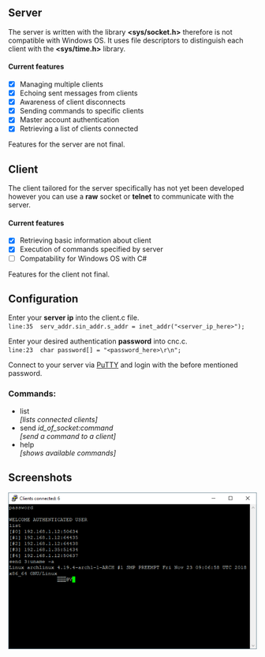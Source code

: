 ## Server
The server is written with the library **<sys/socket.h>** therefore is not compatible with Windows OS.
It uses file descriptors to distinguish each client with the **<sys/time.h>** library.

#### Current features
- [x] Managing multiple clients
- [x] Echoing sent messages from clients
- [x] Awareness of client disconnects
- [x] Sending commands to specific clients
- [x] Master account authentication
- [x] Retrieving a list of clients connected

Features for the server are not final.


## Client
The client tailored for the server specifically has not yet been developed however you can use a **raw** socket or **telnet** to communicate with the server.
#### Current features
- [x] Retrieving basic information about client
- [x] Execution of commands specified by server
- [ ] Compatability for Windows OS with C#

Features for the client not final.

## Configuration

Enter your **server ip** into the client.c file.  
`line:35  serv_addr.sin_addr.s_addr = inet_addr("<server_ip_here>");`

Enter your desired authentication **password** into cnc.c.  
`line:23  char password[] = "<password_here>\r\n";`

Connect to your server via [PuTTY](https://www.putty.org/) and login with the before mentioned password.

### Commands: 
 - list                          
 *[lists connected clients]*
 - send *id_of_socket:command*  
 *[send a command to a client]*
 - help                          
 *[shows available commands]*

## Screenshots
![demo](/demo.PNG)
